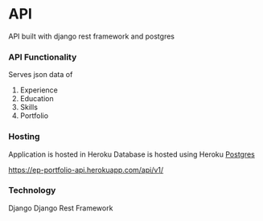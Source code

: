 # API

API built with django rest framework and postgres

### API Functionality
Serves json data of
  1. Experience
  2. Education
  3. Skills
  4. Portfolio

### Hosting

Application is hosted in Heroku
Database is hosted using Heroku [Postgres](https://www.heroku.com/postgres)


https://ep-portfolio-api.herokuapp.com/api/v1/

### Technology

Django
Django Rest Framework
